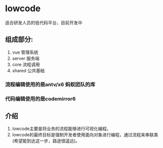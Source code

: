 # lowcode

适合研发人员的低代码平台，目前开发中

## 组成部分:
1. vue 管理系统
2. server 服务端
3. core 流程调用
4. shared 公共基础

### 流程编辑使用的是antv/x6 蚂蚁团队的库
### 代码编辑使用的是codemirror6

## 介绍
1. lowcode主要是将业务的流程能够进行可视化编程。
2. lowcode的最终目标是强制开发者使用面向对象进行编程，通过流程来串联类(希望能到达这一步，路途很遥远)。
